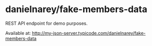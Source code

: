 # danielnarey/fake-members-data

REST API endpoint for demo purposes.

Available at: http://my-json-server.typicode.com/danielnarey/fake-members-data
